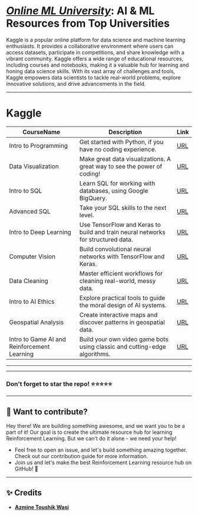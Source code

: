 # [***Online ML University***]((https://github.com/azminewasi/online-ml-university/)): **AI & ML Resources from Top Universities**
Kaggle is a popular online platform for data science and machine learning enthusiasts. It provides a collaborative environment where users can access datasets, participate in competitions, and share knowledge with a vibrant community. Kaggle offers a wide range of educational resources, including courses and notebooks, making it a valuable hub for learning and honing data science skills. With its vast array of challenges and tools, Kaggle empowers data scientists to tackle real-world problems, explore innovative solutions, and drive advancements in the field.




---


# **Kaggle**
| CourseName                                              | Description                                                      | Link                                                                                      |
| ------------------------------------------------- | ---------------------------------------------------------------- | ----------------------------------------------------------------------------------------- |
| Intro to Programming                              | Get started with Python, if you have no coding experience.       | [URL](https://www.kaggle.com/learn/intro-to-programming)                                   |
| Data Visualization                                | Make great data visualizations. A great way to see the power of coding! | [URL](https://www.kaggle.com/learn/data-visualization)                                     |
| Intro to SQL                                      | Learn SQL for working with databases, using Google BigQuery.      | [URL](https://www.kaggle.com/learn/intro-to-sql)                                           |
| Advanced SQL                                      | Take your SQL skills to the next level.                          | [URL](https://www.kaggle.com/learn/advanced-sql)                                           |
| Intro to Deep Learning                            | Use TensorFlow and Keras to build and train neural networks for structured data. | [URL](https://www.kaggle.com/learn/intro-to-deep-learning)                                 |
| Computer Vision                                   | Build convolutional neural networks with TensorFlow and Keras.   | [URL](https://www.kaggle.com/learn/computer-vision)                                        |
| Data Cleaning                                     | Master efficient workflows for cleaning real-world, messy data.  | [URL](https://www.kaggle.com/learn/data-cleaning)                                          |
| Intro to AI Ethics                                | Explore practical tools to guide the moral design of AI systems. | [URL](https://www.kaggle.com/learn/intro-to-ai-ethics)                                     |
| Geospatial Analysis                               | Create interactive maps and discover patterns in geospatial data. | [URL](https://www.kaggle.com/learn/geospatial-analysis)                                    |
| Intro to Game AI and Reinforcement Learning        | Build your own video game bots using classic and cutting-edge algorithms. | [URL](https://www.kaggle.com/learn/intro-to-game-ai-and-reinforcement-learning)            |



---
---

### Don't forget to **star** the repo! ⭐⭐⭐⭐⭐

---
## 👋 **Want to contribute?**

Hey there! We are building something awesome, and we want you to be a part of it! Our goal is to create the ultimate resource hub for learning Reinforcement Learning. But we can't do it alone - we need your help!
- Feel free to open an issue, and let's build something amazing together. Check out our contribution guide for more information.
- Join us and let's make the best Reinforcement Learning resource hub on GitHub! 🚀

---

## ✨ **Credits**
- [**Azmine Toushik Wasi**]()
